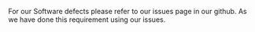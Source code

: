 For our Software defects please refer to our issues page in our github. As we have done this requirement using our issues. 
